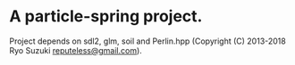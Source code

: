 # A particle-spring project.

Project depends on sdl2, glm, soil and Perlin.hpp (Copyright (C) 2013-2018 Ryo Suzuki <reputeless@gmail.com>). 
